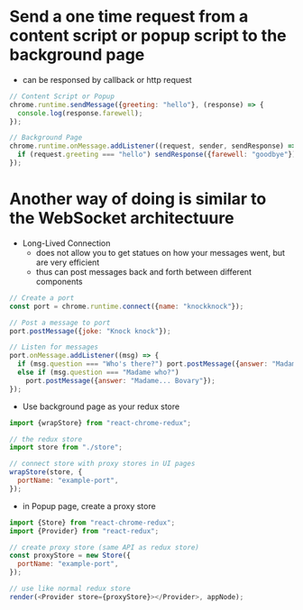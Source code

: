 # Send a one time request from a content script or popup script to the background page

- can be responsed by callback or http request

```javascript
// Content Script or Popup
chrome.runtime.sendMessage({greeting: "hello"}, (response) => {
  console.log(response.farewell);
});

// Background Page
chrome.runtime.onMessage.addListener((request, sender, sendResponse) => {
  if (request.greeting === "hello") sendResponse({farewell: "goodbye"});
});
```

# Another way of doing is similar to the WebSocket architectuure

- Long-Lived Connection
  - does not allow you to get statues on how your messages went, but are very efficient
  - thus can post messages back and forth between different components

```javascript
// Create a port
const port = chrome.runtime.connect({name: "knockknock"});

// Post a message to port
port.postMessage({joke: "Knock knock"});

// Listen for messages
port.onMessage.addListener((msg) => {
  if (msg.question === "Who's there?") port.postMessage({answer: "Madame"});
  else if (msg.question === "Madame who?")
    port.postMessage({answer: "Madame... Bovary"});
});
```

- Use background page as your redux store

```javascript
import {wrapStore} from "react-chrome-redux";

// the redux store
import store from "./store";

// connect store with proxy stores in UI pages
wrapStore(store, {
  portName: "example-port",
});
```

- in Popup page, create a proxy store

```javascript
import {Store} from "react-chrome-redux";
import {Provider} from "react-redux";

// create proxy store (same API as redux store)
const proxyStore = new Store({
  portName: "example-port",
});

// use like normal redux store
render(<Provider store={proxyStore}></Provider>, appNode);
```
